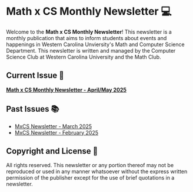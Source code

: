 # Math x CS Monthly Newsletter 💻

Welcome to the **Math x CS Monthly Newsletter**! This newsletter is a monthly publication that aims to inform students about events and happenings in Western Carolina Unviersity's Math and Computer Science Department. This newsletter is written and managed by the Computer Science Club at Western Carolina University and the Math Club.

## Current Issue 📅

**[Math x CS Monthly Newsletter - April/May 2025](2025/2025-04-05.md)**

## Past Issues 📚

-   [MxCS Newsletter - March 2025](2025/2025-03.md)
-   [MxCS Newsletter - February 2025](2025/2025-02.md)

## Copyright and License 📜

All rights reserved. This newsletter or any portion thereof may not be reproduced or used in any manner whatsoever without the express written permission of the publisher except for the use of brief quotations in a newsletter.
